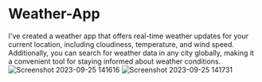 # Weather-App
I've created a weather app that offers real-time weather updates for your current location, including cloudiness, temperature, and wind speed. Additionally, you can search for weather data in any city globally, making it a convenient tool for staying informed about weather conditions.
![Screenshot 2023-09-25 141616](https://github.com/Rahulsenyo/Weather-App/assets/113170163/0661c280-20c8-46f4-a893-a10e9642ce4d)
![Screenshot 2023-09-25 141731](https://github.com/Rahulsenyo/Weather-App/assets/113170163/e067df95-f10e-4edd-9f88-014deb7d95de)
